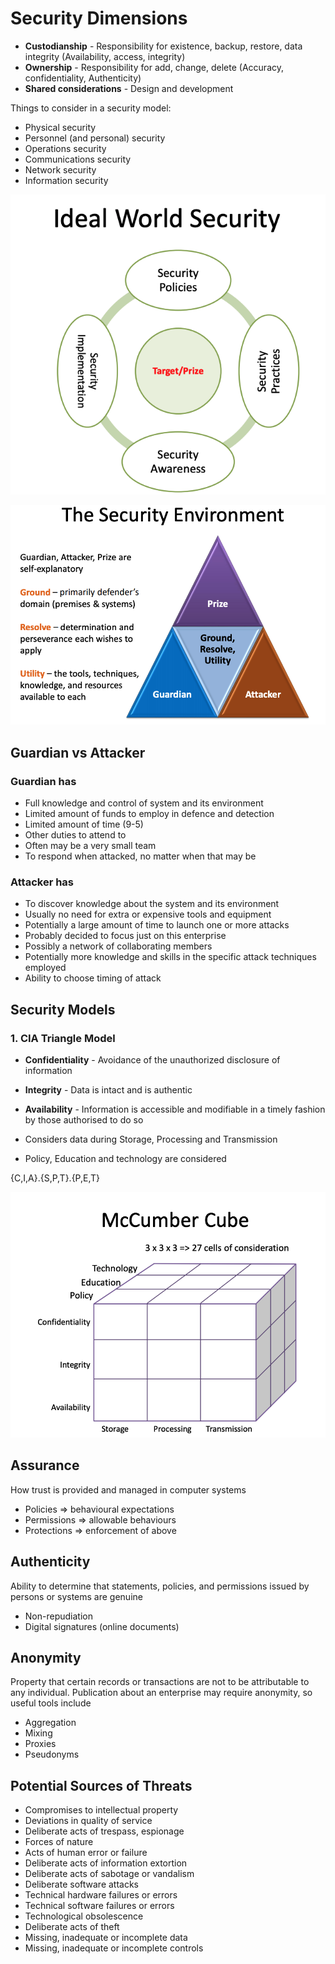 # Security Dimensions

- **Custodianship** - Responsibility for existence, backup, restore, data integrity (Availability, access, integrity)
- **Ownership** - Responsibility for add, change, delete (Accuracy, confidentiality, Authenticity)
- **Shared considerations** - Design and development

Things to consider in a security model:

- Physical security
- Personnel (and personal) security
- Operations security
- Communications security
- Network security
- Information security

![ideal-world-security](images/ideal-world-security.png)

![security-environment](images/security-environment.png)

## Guardian vs Attacker

### Guardian has

- Full knowledge and control of
  system and its environment
- Limited amount of funds to
  employ in defence and
  detection
- Limited amount of time (9-5)
- Other duties to attend to
- Often may be a very small team
- To respond when attacked, no
  matter when that may be

### Attacker has

- To discover knowledge about
  the system and its environment
- Usually no need for extra or
  expensive tools and equipment
- Potentially a large amount of
  time to launch one or more
  attacks
- Probably decided to focus just
  on this enterprise
- Possibly a network of
  collaborating members
- Potentially more knowledge and
  skills in the specific attack
  techniques employed
- Ability to choose timing of
  attack

## Security Models

### 1. CIA Triangle Model

- **Confidentiality** - Avoidance of the unauthorized disclosure of information
- **Integrity** - Data is intact and is authentic
- **Availability** - Information is accessible and modifiable in a
  timely fashion by those authorised to do so

- Considers data during Storage, Processing and Transmission
- Policy, Education and technology are considered

{C,I,A}.{S,P,T}.{P,E,T}

![mccumber-cube](images/mccumber-cube.png)

## Assurance

How trust is provided and managed in
computer systems

- Policies => behavioural expectations
- Permissions => allowable behaviours
- Protections => enforcement of above

## Authenticity

Ability to determine that statements, policies,
and permissions issued by persons or systems
are genuine

- Non-repudiation
- Digital signatures (online documents)

## Anonymity

Property that certain records or transactions
are not to be attributable to any individual. Publication about an enterprise may require
anonymity, so useful tools include

- Aggregation
- Mixing
- Proxies
- Pseudonyms

## Potential Sources of Threats

- Compromises to intellectual property
- Deviations in quality of service
- Deliberate acts of trespass, espionage
- Forces of nature
- Acts of human error or failure
- Deliberate acts of information extortion
- Deliberate acts of sabotage or vandalism
- Deliberate software attacks
- Technical hardware failures or errors
- Technical software failures or errors
- Technological obsolescence
- Deliberate acts of theft
- Missing, inadequate or incomplete data
- Missing, inadequate or incomplete controls
